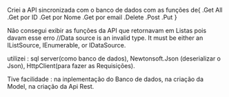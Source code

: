 Criei a API sincronizada com o banco de dados
com as funções de{
.Get All
.Get por ID
.Get por Nome
.Get por email
.Delete
.Post
.Put
}

Não consegui exibir as funções da API que retornavam em Listas pois davam esse
erro //Data source is an invalid type. It must be either an IListSource, IEnumerable, or IDataSource.

utilizei :
sql server(como banco de dados),
Newtonsoft.Json (deserializar o Json),
HttpClient(para fazer as Requisições).

Tive facilidade : 
na inplementação do Banco de dados,
na criação da Model,
na criação da Api Rest.